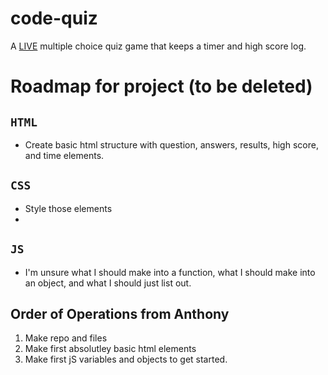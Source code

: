 # code-quiz
A [LIVE](https://alexmayberry.github.io/code-quiz/) multiple choice quiz game that keeps a timer and high score log.


# Roadmap for project (to be deleted)

## `HTML`
- Create basic html structure with question, answers, results, high score, and time elements.

## `CSS`
- Style those elements
-

## `JS`
- I'm unsure what I should make into a function, what I should make into an object, and what I should just list out.


## Order of Operations from Anthony
1. Make repo and files
2. Make first absolutley basic html elements
3. Make first jS variables and objects to get started.